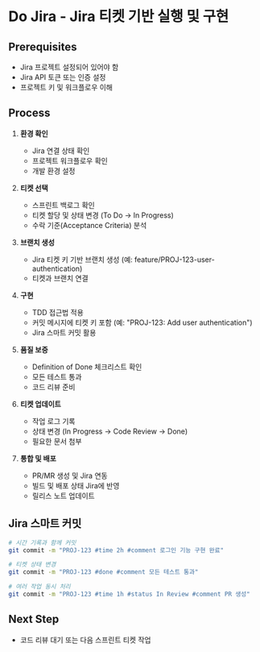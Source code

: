 # Do Jira - Jira 티켓 기반 실행 및 구현

## Prerequisites
- Jira 프로젝트 설정되어 있어야 함
- Jira API 토큰 또는 인증 설정
- 프로젝트 키 및 워크플로우 이해

## Process

1. **환경 확인**
   - Jira 연결 상태 확인
   - 프로젝트 워크플로우 확인
   - 개발 환경 설정

2. **티켓 선택**
   - 스프린트 백로그 확인
   - 티켓 할당 및 상태 변경 (To Do → In Progress)
   - 수락 기준(Acceptance Criteria) 분석

3. **브랜치 생성**
   - Jira 티켓 키 기반 브랜치 생성 (예: feature/PROJ-123-user-authentication)
   - 티켓과 브랜치 연결

4. **구현**
   - TDD 접근법 적용
   - 커밋 메시지에 티켓 키 포함 (예: "PROJ-123: Add user authentication")
   - Jira 스마트 커밋 활용

5. **품질 보증**
   - Definition of Done 체크리스트 확인
   - 모든 테스트 통과
   - 코드 리뷰 준비

6. **티켓 업데이트**
   - 작업 로그 기록
   - 상태 변경 (In Progress → Code Review → Done)
   - 필요한 문서 첨부

7. **통합 및 배포**
   - PR/MR 생성 및 Jira 연동
   - 빌드 및 배포 상태 Jira에 반영
   - 릴리스 노트 업데이트

## Jira 스마트 커밋
```bash
# 시간 기록과 함께 커밋
git commit -m "PROJ-123 #time 2h #comment 로그인 기능 구현 완료"

# 티켓 상태 변경
git commit -m "PROJ-123 #done #comment 모든 테스트 통과"

# 여러 작업 동시 처리
git commit -m "PROJ-123 #time 1h #status In Review #comment PR 생성"
```

## Next Step
- 코드 리뷰 대기 또는 다음 스프린트 티켓 작업
